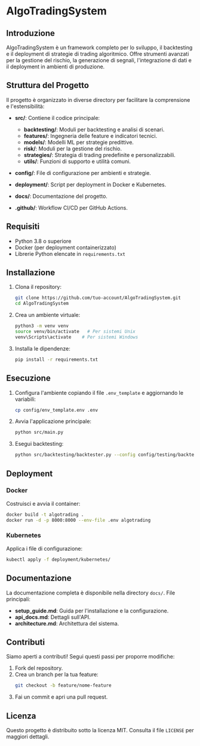 # AlgoTradingSystem

## Introduzione
AlgoTradingSystem è un framework completo per lo sviluppo, il backtesting e il deployment di strategie di trading algoritmico. 
Offre strumenti avanzati per la gestione del rischio, la generazione di segnali, l'integrazione di dati e il deployment in ambienti di produzione.

## Struttura del Progetto
Il progetto è organizzato in diverse directory per facilitare la comprensione e l'estensibilità:

- **src/**: Contiene il codice principale:
  - **backtesting/**: Moduli per backtesting e analisi di scenari.
  - **features/**: Ingegneria delle feature e indicatori tecnici.
  - **models/**: Modelli ML per strategie predittive.
  - **risk/**: Moduli per la gestione del rischio.
  - **strategies/**: Strategia di trading predefinite e personalizzabili.
  - **utils/**: Funzioni di supporto e utilità comuni.

- **config/**: File di configurazione per ambienti e strategie.
- **deployment/**: Script per deployment in Docker e Kubernetes.
- **docs/**: Documentazione del progetto.
- **.github/**: Workflow CI/CD per GitHub Actions.

## Requisiti
- Python 3.8 o superiore
- Docker (per deployment containerizzato)
- Librerie Python elencate in `requirements.txt`

## Installazione
1. Clona il repository:
   ```bash
   git clone https://github.com/tuo-account/AlgoTradingSystem.git
   cd AlgoTradingSystem
   ```

2. Crea un ambiente virtuale:
   ```bash
   python3 -m venv venv
   source venv/bin/activate   # Per sistemi Unix
   venv\Scripts\activate    # Per sistemi Windows
   ```

3. Installa le dipendenze:
   ```bash
   pip install -r requirements.txt
   ```

## Esecuzione
1. Configura l'ambiente copiando il file `.env_template` e aggiornando le variabili:
   ```bash
   cp config/env_template.env .env
   ```

2. Avvia l'applicazione principale:
   ```bash
   python src/main.py
   ```

3. Esegui backtesting:
   ```bash
   python src/backtesting/backtester.py --config config/testing/backtesting.py
   ```

## Deployment
### Docker
Costruisci e avvia il container:
```bash
docker build -t algotrading .
docker run -d -p 8000:8000 --env-file .env algotrading
```

### Kubernetes
Applica i file di configurazione:
```bash
kubectl apply -f deployment/kubernetes/
```

## Documentazione
La documentazione completa è disponibile nella directory `docs/`. File principali:
- **setup_guide.md**: Guida per l'installazione e la configurazione.
- **api_docs.md**: Dettagli sull'API.
- **architecture.md**: Architettura del sistema.

## Contributi
Siamo aperti a contributi! Segui questi passi per proporre modifiche:
1. Fork del repository.
2. Crea un branch per la tua feature:
   ```bash
   git checkout -b feature/nome-feature
   ```
3. Fai un commit e apri una pull request.

## Licenza
Questo progetto è distribuito sotto la licenza MIT. Consulta il file `LICENSE` per maggiori dettagli.
